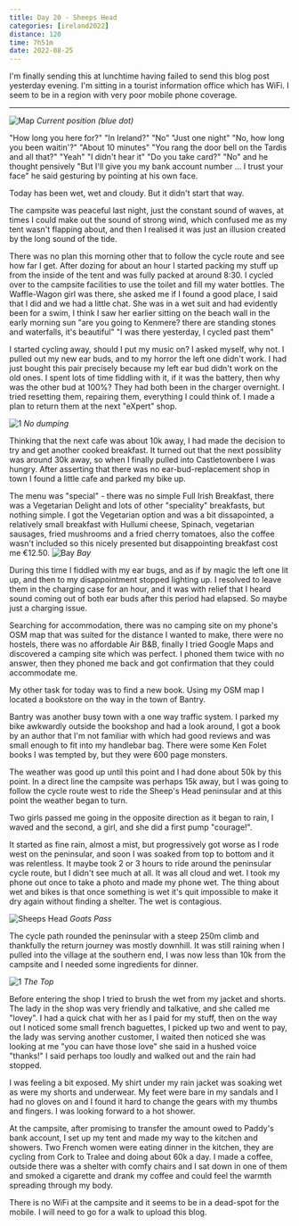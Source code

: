 ```yaml
--- 
title: Day 20 - Sheeps Head
categories: [ireland2022]
distance: 120
time: 7h51m
date: 2022-08-25
---
```


I'm finally sending this at lunchtime having failed to send this blog post
yesterday evening. I'm sitting in a tourist information office which has WiFi.
I seem to be in a region with very poor mobile phone coverage.

---

![Map](/images/ireland2022/20220825_map.jpg) 
*Current position (blue dot)*

"How long you here for?" "In Ireland?" "No" "Just one night" "No, how long you
been waitin'?" "About 10 minutes" "You rang the door bell on the Tardis and
all that?" "Yeah" "I didn't hear it" "Do you take card?" "No" and he thought
pensively "But I'll give you my bank account number ... I trust your face" he
said gesturing by pointing at his own face.

Today has been wet, wet and cloudy. But it didn't start that way.

The campsite was peaceful last night, just the constant sound of waves, at
times I could make out the sound of strong wind, which confused me as my tent
wasn't flapping about, and then I realised it was just an illusion created by
the long sound of the tide.

There was no plan this morning other that to follow the cycle route and see
how far I get. After dozing for about an hour I started packing my stuff up
from the inside of the tent and was fully packed at around 8:30. I cycled over
to the campsite facilities to use the toilet and fill my water bottles. The
Waffle-Wagon girl was there, she asked me if I found a good place, I said
that I did and we had a little chat. She was in a wet suit and had evidently
been for a swim, I think I saw her earlier sitting on the beach wall in the
early morning sun "are you going to Kenmere? there are standing stones and
waterfalls, it's beautiful" "I was there yesterday, I cycled past them"

I started cycling away, should I put my music on? I asked myself, why not. I
pulled out my new ear buds, and to my horror the left one didn't work. I had
just bought this pair precisely because my left ear bud didn't work on the old
ones. I spent lots of time fiddling with it, if it was the battery, then why
was the other bud at 100%? They had both been in the charger overnight. I
tried resetting them, repairing them, everything I could think of. I made a
plan to return them at the next "eXpert" shop.

![1](/images/ireland2022/20220825_1.jpg) 
*No dumping*

Thinking that the next cafe was about 10k away, I had made the decision to try
and get another cooked breakfast. It turned out that the next possiblity was
around 30k away, so when I finally pulled into Castletownbere I was hungry.
After asserting that there was no ear-bud-replacement shop in town I found a
little cafe and parked my bike up.

The menu was "special" - there was no simple Full Irish Breakfast, there was a
Vegetarian Delight and lots of other "speciality" breakfasts, but nothing
simple. I got the Vegetarian option and was a bit dissapointed, a relatively
small breakfast with Hullumi cheese, Spinach, vegetarian sausages, fried
mushrooms and a fried cherry tomatoes, also the coffee wasn't included so this
nicely presented but disappointing breakfast cost me €12.50.
![Bay](/images/ireland2022/20220825_2.jpg) 
*Bay*

During this time I fiddled with my ear bugs, and as if by magic the left one
lit up, and then to my disappointment stopped lighting up. I resolved to leave
them in the charging case for an hour, and it was with relief that I heard
sound coming out of both ear buds after this period had elapsed. So maybe just
a charging issue.

Searching for accommodation, there was no camping site on my phone's OSM map
that was suited for the distance I wanted to make, there were no hostels,
there was no affordable Air B&B, finally I tried Google Maps and discovered a
camping site which was perfect. I phoned them twice with no answer, then they
phoned me back and got confirmation that they could accommodate me.

My other task for today was to find a new book. Using my OSM map I located a
bookstore on the way in the town of Bantry.

Bantry was another busy town with a one way traffic system. I parked my bike
awkwardly outside the bookshop and had a look around, I got a book by an
author that I'm not familiar with which had good reviews and was small enough
to fit into my handlebar bag. There were some Ken Folet books I was tempted
by, but they were 600 page monsters.

The weather was good up until this point and I had done about 50k by this
point. In a direct line the campsite was perhaps 15k away, but I was going to
follow the cycle route west to ride the Sheep's Head peninsular and at this
point the weather began to turn.

Two girls passed me going in the opposite direction as it began to rain, I
waved and the second, a girl, and she did a first pump "courage!".

It started as fine rain, almost a mist, but progressively got worse as I rode
west on the peninsular, and soon I was soaked from top to bottom and it was
relentless. It maybe took 2 or 3 hours to ride around the peninsular
cycle route, but I didn't see much at all. It was all cloud and wet. I took my
phone out once to take a photo and made my phone wet. The thing about wet and
bikes is that once something is wet it's quit impossible to make it dry again
without finding a shelter. The wet is contagious.

![Sheeps Head](/images/ireland2022/20220825_3.jpg) 
*Goats Pass*

The cycle path rounded the peninsular with a steep 250m climb and thankfully
the return journey was mostly downhill. It was still raining when I pulled
into the village at the southern end, I was now less than 10k from the
campsite and I needed some ingredients for dinner.

![1](/images/ireland2022/20220825_4.jpg) 
*The Top*

Before entering the shop I tried to brush the wet from my jacket and shorts.
The lady in the shop was very friendly and talkative, and she called me
"lovey". I had a quick chat with her as I paid for my stuff, then on the way
out I noticed some small french baguettes, I picked up two and went to pay,
the lady was serving another customer, I waited then noticed she was looking
at me "you can have those love" she said in a hushed voice "thanks!" I said
perhaps too loudly and walked out and the rain had stopped.

I was feeling a bit exposed. My shirt under my rain jacket was soaking wet as
were my shorts and underwear. My feet were bare in my sandals and I had no
gloves on and I found it hard to change the gears with my thumbs and fingers.
I was looking forward to a hot shower.

At the campsite, after promising to transfer the amount owed to Paddy's bank
account, I set up my tent and made my way to the kitchen and showers. Two
French women were eating dinner in the kitchen, they are cycling from Cork to
Tralee and doing about 60k a day. I made a coffee, outside there was a shelter
with comfy chairs and I sat down in one of them and smoked a cigarette and
drank my coffee and could feel the warmth spreading through my body.

There is no WiFi at the campsite and it seems to be in a dead-spot for the
mobile. I will need to go for a walk to upload this blog.









